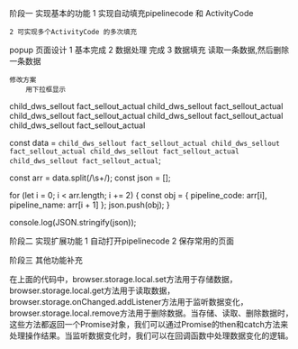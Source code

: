 

阶段一
    实现基本的功能
    1 实现自动填充pipelinecode 和 ActivityCode 

    2 可实现多个ActivityCode 的多次填充

popup 页面设计 
    1 基本完成 
    2 数据处理 
        完成
    3 数据填充 
        读取一条数据,然后删除一条数据 

    修改方案 
        用下拉框显示 
        

child_dws_sellout fact_sellout_actual
child_dws_sellout fact_sellout_actual
child_dws_sellout fact_sellout_actual
child_dws_sellout fact_sellout_actual
child_dws_sellout fact_sellout_actual



const data = `child_dws_sellout fact_sellout_actual
child_dws_sellout fact_sellout_actual
child_dws_sellout fact_sellout_actual
child_dws_sellout fact_sellout_actual`;

const arr = data.split(/\s+/);
const json = [];

for (let i = 0; i < arr.length; i += 2) {
  const obj = {
    pipeline_code: arr[i],
    pipeline_name: arr[i + 1]
  };
  json.push(obj);
}

console.log(JSON.stringify(json));


阶段二 
    实现扩展功能
    1 自动打开pipelinecode 
    2 保存常用的页面 

阶段三 
    其他功能补充



在上面的代码中，browser.storage.local.set方法用于存储数据，browser.storage.local.get方法用于读取数据，browser.storage.onChanged.addListener方法用于监听数据变化，browser.storage.local.remove方法用于删除数据。当存储、读取、删除数据时，这些方法都返回一个Promise对象，我们可以通过Promise的then和catch方法来处理操作结果。当监听数据变化时，我们可以在回调函数中处理数据变化的逻辑。 